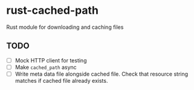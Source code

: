 # rust-cached-path

Rust module for downloading and caching files

## TODO

- [ ] Mock HTTP client for testing
- [ ] Make `cached_path` async
- [ ] Write meta data file alongside cached file. Check that resource string matches if cached file already exists.
